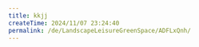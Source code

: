 ```yaml
---
title: kkjj
createTime: 2024/11/07 23:24:40
permalink: /de/LandscapeLeisureGreenSpace/ADFLxQnh/
---
```

